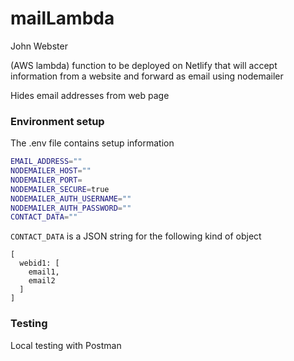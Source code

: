 # mailLambda

John Webster

(AWS lambda) function to be deployed on Netlify that will accept information from a website and forward as email using nodemailer

Hides email addresses from web page

### Environment setup

The .env file contains setup information

```bash
EMAIL_ADDRESS=""
NODEMAILER_HOST=""
NODEMAILER_PORT=
NODEMAILER_SECURE=true
NODEMAILER_AUTH_USERNAME=""
NODEMAILER_AUTH_PASSWORD=""
CONTACT_DATA=""
```

`CONTACT_DATA` is a JSON string for the following kind of object
```
[
  webid1: [
    email1,
    email2
  ]
]
```

### Testing

Local testing with Postman

